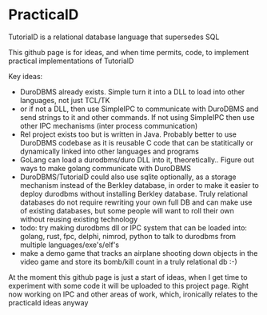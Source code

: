 # PracticalD
TutorialD is a relational database language that supersedes SQL

This github page is for ideas, and when time permits, code, to implement practical implementations of TutorialD

Key ideas:
* DuroDBMS already exists. Simple turn it into a DLL to load into other languages, not just TCL/TK
* or if not a DLL, then use SimpleIPC to communicate with DuroDBMS and send strings to it and other commands. If not using SimpleIPC then use other IPC mechanisms (inter process communication)
* Rel project exists too but is written in Java. Probably better to use DuroDBMS codebase as it is reusable C code that can be statitically or dynamically linked into other languages and programs
* GoLang can load a durodbms/duro DLL into it, theoretically.. Figure out ways to make golang communicate with DuroDBMS
* DuroDBMS/TutorialD could also use sqlite optionally, as a storage mechanism instead of the Berkley database, in order to make it easier to deploy durodbms without installing Berkley database.  Truly relational databases do not require rewriting your own full DB and can make use of existing databases, but some people will want to roll their own without reusing existing technology
* todo: try making durodbms dll or IPC system that can be loaded into: golang, rust, fpc, delphi, nimrod, python to talk to durodbms from multiple languages/exe's/elf's
* make a demo game that tracks an airplane shooting down objects in the video game and store its bomb/kill count in a truly relational db :-)

At the moment this github page is just a start of ideas, when I get time to experiment with some code it will be uploaded to this project page.  Right now working on IPC and other areas of work, which, ironically relates to the practicald ideas anyway
